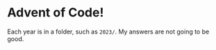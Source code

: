 # Advent of Code!

Each year is in a folder, such as `2023/`.
My answers are not going to be good. 
